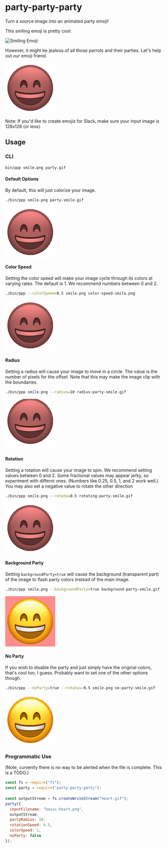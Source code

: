 # party-party-party
Turn a source image into an animated party emoji!

This smiling emoji is pretty cool:

![Smiling Emoji](./smile.png "Smiling Emoji")

However, it might be jealous of all those parrots and their parties. Let's help out our emoji friend.

![Party Smiling Emoji](./party-smile.gif "Party Smiling Emoji")

Note: If you'd like to create emojis for Slack, make sure your input image is 128x128 (or less).

## Usage
### CLI
```sh
bin/ppp smile.png party.gif
```

#### Default Options
By default, this will just colorize your image.
```sh
./bin/ppp smile.png party-smile.gif
```
![Party Smiling Emoji](./party-smile.gif "Party Smiling Emoji")

#### Color Speed
Setting the color speed will make your image cycle through its colors at varying rates. The default is 1. We recommend numbers between 0 and 2.
```sh
./bin/ppp --colorSpeed=0.5 smile.png color-speed-smile.png
```
![Color Speed Party Smile Emoji](./color-speed-party-smile.gif "Color Speed Party Smile Emoji")

#### Radius
Setting a radius will cause your image to move in a circle. The value is the number of pixels for the offset. Note that this may make the image clip with the boundaries.
```sh
./bin/ppp smile.png --radius=10 radius-party-smile.gif
```
![Radius Party Smile Emoji](./radius-party-smile.gif "Radius Party Smile Emoji")

#### Rotation
Setting a rotation will cause your image to spin. We recommend setting values between 0 and 2. Some fractional values may appear jerky, so experiment with differnt ones. (Numbers like 0.25, 0.5, 1, and 2 work well.)
You may also set a negative value to rotate the other direction
```sh
./bin/ppp smile.png --rotate=0.5 rotating-party-smile.gif
```
![Rotating Party Smile Emoji](./rotating-party-smile.gif "Rotating Party Smile Emoji")

#### Background Party
Setting `backgroundParty=true` will cause the background (transparent part) of the image to flash party colors instead of the main image.
```sh
./bin/ppp smile.png --backgroundParty=true background-party-smile.gif
```
![Background Party Smile Emoji](./background-party-smile.gif "Background Party Smile Emoji")

#### No Party
If you wish to disable the party and just simply have the original colors, that's cool too, I guess. Probably want to set one of the other options though.
```sh
./bin/ppp --noParty=true --rotate=-0.5 smile.png no-party-smile.gif
```
![No Party Smile Emoji](./no-party-smile.gif "No Party Smile Emoji")

### Programmatic Use
(Note, currently there is no way to be alerted when the file is complete. This is a TODO.)
```js
const fs = require("fs");
const party = require("party-party-party");

const outputStream = fs.createWriteStream("heart.gif");
party({
  inputFilename: "basic-heart.png", 
  outputStream, 
  partyRadius: 10, 
  rotationSpeed: 0.5, 
  colorSpeed: 1, 
  noParty: false
});
```
